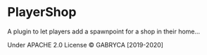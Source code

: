 # PlayerShop
A plugin to let players add a spawnpoint for a shop in their home...

Under APACHE 2.0 License
© GABRYCA [2019-2020]
